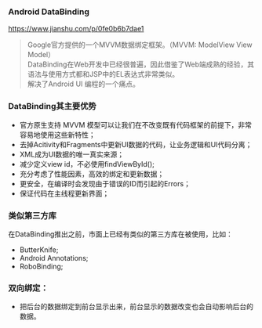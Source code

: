 ### Android DataBinding
https://www.jianshu.com/p/0fe0b6b7dae1
> Google官方提供的一个MVVM数据绑定框架。（MVVM: ModelView View Model）  
DataBinding在Web开发中已经很普遍，因此借鉴了Web端成熟的经验，其语法与使用方式都和JSP中的EL表达式非常类似。  
解决了Android UI 编程的一个痛点。

### DataBinding其主要优势
- 官方原生支持 MVVM 模型可以让我们在不改变既有代码框架的前提下，非常容易地使用这些新特性；
- 去掉Acitivity和Fragments中更新UI数据的代码，让业务逻辑和UI代码分离；
- XML成为UI数据的唯一真实来源；
- 减少定义view id，不必使用findViewById();
- 充分考虑了性能因素，高效的绑定和更新数据；
- 更安全，在编译时会发现由于错误的ID而引起的Errors；
- 保证代码在主线程更新界面；

### 类似第三方库
在DataBinding推出之前，市面上已经有类似的第三方库在被使用，比如：
- ButterKnife;
- Android Annotations;
- RoboBinding;

### 双向绑定：
- 把后台的数据绑定到前台显示出来，前台显示的数据改变也会自动影响后台的数据。




